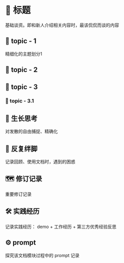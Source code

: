 # 📌 标题

基础谈资。即和新人介绍相关内容时，最该侃侃而谈的内容



## 📄 topic - 1

精细化的主题划分1



## 📄 topic - 2



## 📄 topic - 3

### 🔖 topic - 3.1



## 🌳 生长思考

对发散的自由捕捉、精确化

## 💭 反复绊脚

记录回顾、使用文档时，遇到的困惑



## 🗺️ 修订记录

重要修订记录

## 🛠️ 实践经历

记录实践经历： demo + 工作经历 + 第三方优秀经验反思



## ⚙️ prompt

探究该文档模块过程中的 prompt 记录



